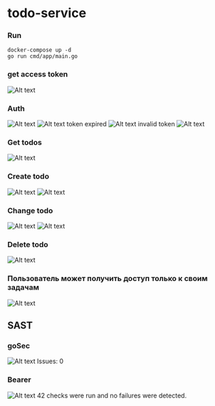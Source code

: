 # todo-service

### Run
    docker-compose up -d   
    go run cmd/app/main.go

### get access token
![Alt text](assets/README/image-11.png)

### Auth  
![Alt text](assets/README/image.png)
![Alt text](assets/README/image-7.png)
token expired
    ![Alt text](assets/README/image-8.png)
invalid token
    ![Alt text](assets/README/image-10.png)

### Get todos
![Alt text](assets/README/image-9.png)

### Create todo
![Alt text](assets/README/image-2.png)
![Alt text](assets/README/image-3.png)

### Change todo
![Alt text](assets/README/image-4.png)
![Alt text](assets/README/image-5.png)

### Delete todo
![Alt text](assets/README/image-6.png)

### Пользователь может получить доступ только к своим задачам
![Alt text](assets/README/image-12.png)

## SAST
### goSec
![Alt text](assets/README/image-13.png)
Issues: 0

### Bearer
![Alt text](assets/README/image-14.png)
42 checks were run and no failures were detected.
